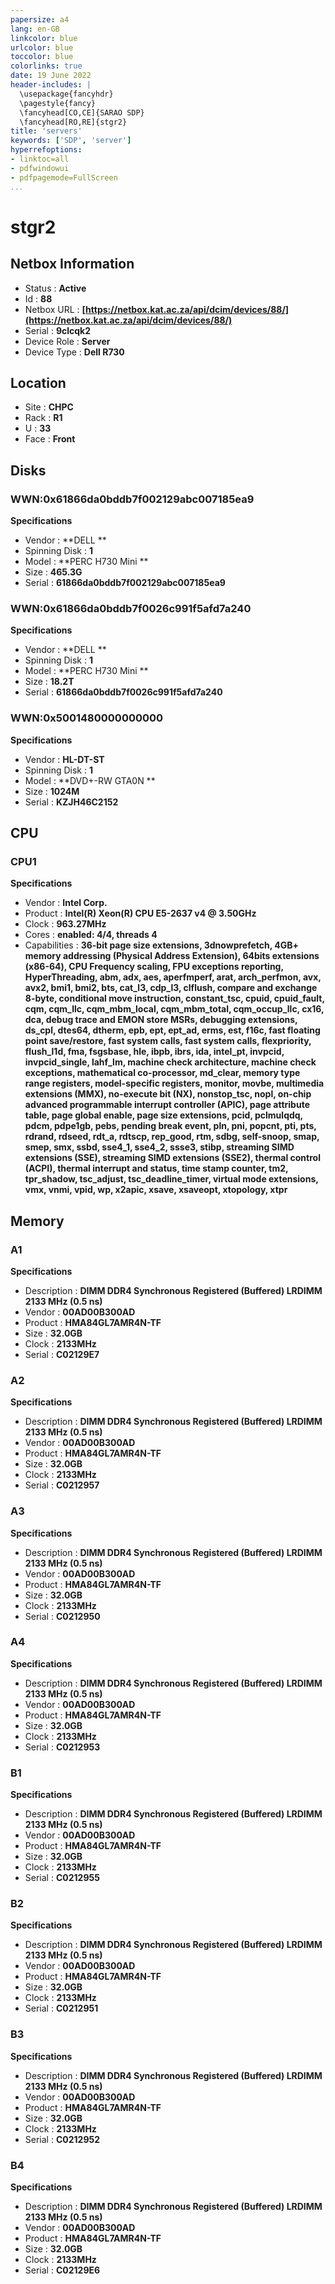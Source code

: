 ```yaml
---
papersize: a4
lang: en-GB
linkcolor: blue
urlcolor: blue
toccolor: blue
colorlinks: true
date: 19 June 2022
header-includes: |
  \usepackage{fancyhdr}
  \pagestyle{fancy}
  \fancyhead[CO,CE]{SARAO SDP}
  \fancyhead[RO,RE]{stgr2}
title: 'servers'
keywords: ['SDP', 'server']
hyperrefoptions:
- linktoc=all
- pdfwindowui
- pdfpagemode=FullScreen
...
```

# stgr2

## Netbox Information


- Status : **Active**
- Id : **88**
- Netbox URL : **[https://netbox.kat.ac.za/api/dcim/devices/88/](https://netbox.kat.ac.za/api/dcim/devices/88/)**
- Serial : **9clcqk2**
- Device Role : **Server**
- Device Type : **Dell R730**

## Location


- Site : **CHPC**
- Rack : **R1**
- U : **33**
- Face : **Front**

## Disks

### WWN:0x61866da0bddb7f002129abc007185ea9


**Specifications**

- Vendor : **DELL    **
- Spinning Disk : **1**
- Model : **PERC H730 Mini  **
- Size : **465.3G**
- Serial : **61866da0bddb7f002129abc007185ea9**

### WWN:0x61866da0bddb7f0026c991f5afd7a240


**Specifications**

- Vendor : **DELL    **
- Spinning Disk : **1**
- Model : **PERC H730 Mini  **
- Size : **18.2T**
- Serial : **61866da0bddb7f0026c991f5afd7a240**

### WWN:0x5001480000000000


**Specifications**

- Vendor : **HL-DT-ST**
- Spinning Disk : **1**
- Model : **DVD+-RW GTA0N   **
- Size : **1024M**
- Serial : **KZJH46C2152**

## CPU

### CPU1


**Specifications**

- Vendor : **Intel Corp.**
- Product : **Intel(R) Xeon(R) CPU E5-2637 v4 @ 3.50GHz**
- Clock : **963.27MHz**
- Cores : **enabled: 4/4, threads 4**
- Capabilities : **36-bit page size extensions, 3dnowprefetch, 4GB+ memory addressing (Physical Address Extension), 64bits extensions (x86-64), CPU Frequency scaling, FPU exceptions reporting, HyperThreading, abm, adx, aes, aperfmperf, arat, arch_perfmon, avx, avx2, bmi1, bmi2, bts, cat_l3, cdp_l3, clflush, compare and exchange 8-byte, conditional move instruction, constant_tsc, cpuid, cpuid_fault, cqm, cqm_llc, cqm_mbm_local, cqm_mbm_total, cqm_occup_llc, cx16, dca, debug trace and EMON store MSRs, debugging extensions, ds_cpl, dtes64, dtherm, epb, ept, ept_ad, erms, est, f16c, fast floating point save/restore, fast system calls, fast system calls, flexpriority, flush_l1d, fma, fsgsbase, hle, ibpb, ibrs, ida, intel_pt, invpcid, invpcid_single, lahf_lm, machine check architecture, machine check exceptions, mathematical co-processor, md_clear, memory type range registers, model-specific registers, monitor, movbe, multimedia extensions (MMX), no-execute bit (NX), nonstop_tsc, nopl, on-chip advanced programmable interrupt controller (APIC), page attribute table, page global enable, page size extensions, pcid, pclmulqdq, pdcm, pdpe1gb, pebs, pending break event, pln, pni, popcnt, pti, pts, rdrand, rdseed, rdt_a, rdtscp, rep_good, rtm, sdbg, self-snoop, smap, smep, smx, ssbd, sse4_1, sse4_2, ssse3, stibp, streaming SIMD extensions (SSE), streaming SIMD extensions (SSE2), thermal control (ACPI), thermal interrupt and status, time stamp counter, tm2, tpr_shadow, tsc_adjust, tsc_deadline_timer, virtual mode extensions, vmx, vnmi, vpid, wp, x2apic, xsave, xsaveopt, xtopology, xtpr**

## Memory

### A1


**Specifications**

- Description : **DIMM DDR4 Synchronous Registered (Buffered) LRDIMM 2133 MHz (0.5 ns)**
- Vendor : **00AD00B300AD**
- Product : **HMA84GL7AMR4N-TF**
- Size : **32.0GB**
- Clock : **2133MHz**
- Serial : **C02129E7**

### A2


**Specifications**

- Description : **DIMM DDR4 Synchronous Registered (Buffered) LRDIMM 2133 MHz (0.5 ns)**
- Vendor : **00AD00B300AD**
- Product : **HMA84GL7AMR4N-TF**
- Size : **32.0GB**
- Clock : **2133MHz**
- Serial : **C0212957**

### A3


**Specifications**

- Description : **DIMM DDR4 Synchronous Registered (Buffered) LRDIMM 2133 MHz (0.5 ns)**
- Vendor : **00AD00B300AD**
- Product : **HMA84GL7AMR4N-TF**
- Size : **32.0GB**
- Clock : **2133MHz**
- Serial : **C0212950**

### A4


**Specifications**

- Description : **DIMM DDR4 Synchronous Registered (Buffered) LRDIMM 2133 MHz (0.5 ns)**
- Vendor : **00AD00B300AD**
- Product : **HMA84GL7AMR4N-TF**
- Size : **32.0GB**
- Clock : **2133MHz**
- Serial : **C0212953**

### B1


**Specifications**

- Description : **DIMM DDR4 Synchronous Registered (Buffered) LRDIMM 2133 MHz (0.5 ns)**
- Vendor : **00AD00B300AD**
- Product : **HMA84GL7AMR4N-TF**
- Size : **32.0GB**
- Clock : **2133MHz**
- Serial : **C0212955**

### B2


**Specifications**

- Description : **DIMM DDR4 Synchronous Registered (Buffered) LRDIMM 2133 MHz (0.5 ns)**
- Vendor : **00AD00B300AD**
- Product : **HMA84GL7AMR4N-TF**
- Size : **32.0GB**
- Clock : **2133MHz**
- Serial : **C0212951**

### B3


**Specifications**

- Description : **DIMM DDR4 Synchronous Registered (Buffered) LRDIMM 2133 MHz (0.5 ns)**
- Vendor : **00AD00B300AD**
- Product : **HMA84GL7AMR4N-TF**
- Size : **32.0GB**
- Clock : **2133MHz**
- Serial : **C0212952**

### B4


**Specifications**

- Description : **DIMM DDR4 Synchronous Registered (Buffered) LRDIMM 2133 MHz (0.5 ns)**
- Vendor : **00AD00B300AD**
- Product : **HMA84GL7AMR4N-TF**
- Size : **32.0GB**
- Clock : **2133MHz**
- Serial : **C02129E6**

